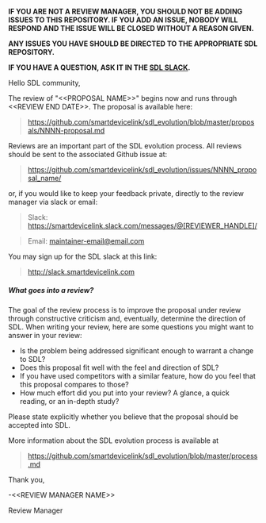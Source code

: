 **IF YOU ARE NOT A REVIEW MANAGER, YOU SHOULD NOT BE ADDING ISSUES TO THIS REPOSITORY. IF YOU ADD AN ISSUE, NOBODY WILL RESPOND AND THE ISSUE WILL BE CLOSED WITHOUT A REASON GIVEN.**

**ANY ISSUES YOU HAVE SHOULD BE DIRECTED TO THE APPROPRIATE SDL REPOSITORY.**

**IF YOU HAVE A QUESTION, ASK IT IN THE [SDL SLACK](http://slack.smartdevicelink.com).**

Hello SDL community,

The review of "\<\<PROPOSAL NAME>>" begins now and runs through \<\<REVIEW
END DATE>>. The proposal is available here:

> <https://github.com/smartdevicelink/sdl_evolution/blob/master/proposals/NNNN-proposal.md>

Reviews are an important part of the SDL evolution process. All reviews
should be sent to the associated Github issue at:

> <https://github.com/smartdevicelink/sdl_evolution/issues/NNNN_proposal_name/>

or, if you would like to keep your feedback private, directly to the
review manager via slack or email:

> Slack: <https://smartdevicelink.slack.com/messages/@[REVIEWER_HANDLE]/>

> Email: <maintainer-email@email.com>

You may sign up for the SDL slack at this link:

> <http://slack.smartdevicelink.com>

##### What goes into a review?

The goal of the review process is to improve the proposal under review through constructive criticism and, eventually, determine the direction of SDL. When writing your review, here are some questions you might want to answer in your review:

* Is the problem being addressed significant enough to warrant a change to SDL?
* Does this proposal fit well with the feel and direction of SDL?
* If you have used competitors with a similar feature, how do you feel that this proposal compares to those?
* How much effort did you put into your review? A glance, a quick reading, or an in-depth study?

Please state explicitly whether you believe that the proposal should be accepted into SDL.

More information about the SDL evolution process is available at

> <https://github.com/smartdevicelink/sdl_evolution/blob/master/process.md>

Thank you,

-\<\<REVIEW MANAGER NAME>>

Review Manager
